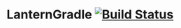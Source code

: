 # LanternGradle [![Build Status](https://travis-ci.org/LanternPowered/LanternGradle.svg?branch=master)](https://travis-ci.org/LanternPowered/LanternGradle)